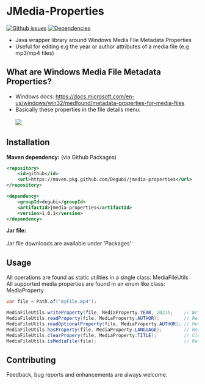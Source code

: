 # JMedia-Properties
[![Github issues](https://img.shields.io/github/issues/Degubi/JMedia-Properties?label=Issues&style=plastic&logo=github)](https://github.com/Degubi/JMedia-Properties/issues)
[![Dependencies](https://img.shields.io/badge/Dependencies-0-green?style=plastic&logo=Java)](https://github.com/Degubi/JMedia-Properties/blob/master/pom.xml)
- Java wrapper library around Windows Media File Metadata Properties
- Useful for editing e.g the year or author attributes of a media file (e.g mp3/mp4 files)

## What are Windows Media File Metadata Properties?

- Windows docs: https://docs.microsoft.com/en-us/windows/win32/medfound/metadata-properties-for-media-files
- Basically these properties in the file details menu:
<br><br><img src = "https://winaero.com/blog/wp-content/uploads/2014/02/Windows-Properties.png">

## Installation

**Maven dependency:** (via Github Packages)

```xml
<repository>
    <id>github</id>
    <url>https://maven.pkg.github.com/Degubi/jmedia-properties</url>
</repository>

<dependency>
    <groupId>degubi</groupId>
    <artifactId>jmedia-properties</artifactId>
    <version>1.0.1</version>
</dependency>
```


**Jar file:**
<br><br>
Jar file downloads are available under 'Packages'

## Usage
All operations are found as static utilities in a single class: MediaFileUtils<br>
All supported media properties are found in an enum like class: MediaProperty

```java
var file = Path.of("myFile.mp4");

MediaFileUtils.writeProperty(file, MediaProperty.YEAR, 2021);    // Write 2021 into the year field of the file
MediaFileUtils.readProperty(file, MediaProperty.AUTHOR);         // Returns the author field's value or throws an IllegalArgumentException
MediaFileUtils.readOptionalProperty(file, MediaProperty.AUTHOR); // Returns the property's value wrapped in an optional or Optional.empty
MediaFileUtils.hasProperty(file, MediaProperty.LANGUAGE);        // Returns true if the file has a 'language' property
MediaFileUtils.clearPropery(file, MediaProperty.TITLE);          // Clears the file's 'title' property
MediaFileUtils.isMediaFile(file);                                // Returns true if the given file is a valid media file
```

## Contributing

Feedback, bug reports and enhancements are always welcome.
